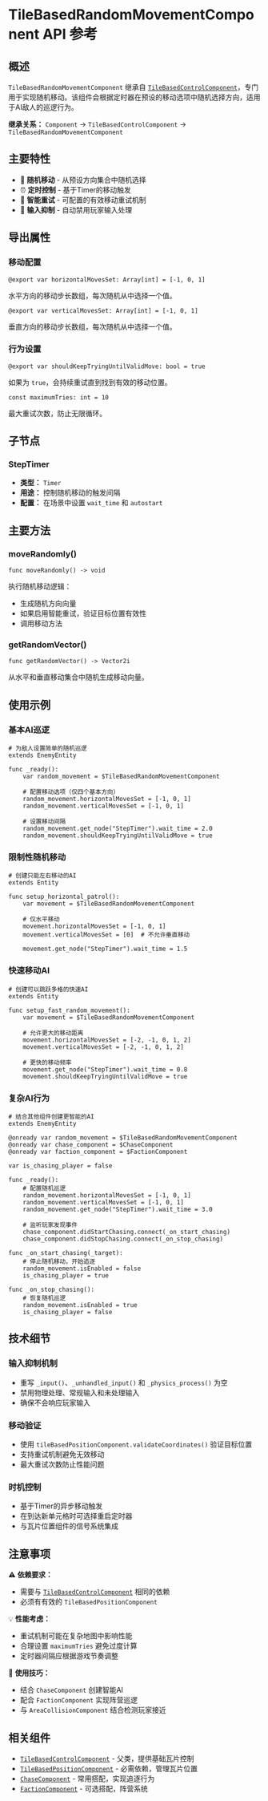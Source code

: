 # TileBasedRandomMovementComponent API 参考

## 概述

`TileBasedRandomMovementComponent` 继承自 [`TileBasedControlComponent`](../Control/TileBasedControlComponent.md)，专门用于实现随机移动。该组件会根据定时器在预设的移动选项中随机选择方向，适用于AI敌人的巡逻行为。

**继承关系：**
`Component` → `TileBasedControlComponent` → `TileBasedRandomMovementComponent`

## 主要特性

- 🎲 **随机移动** - 从预设方向集合中随机选择
- ⏰ **定时控制** - 基于Timer的移动触发
- 🔄 **智能重试** - 可配置的有效移动重试机制
- 🚫 **输入抑制** - 自动禁用玩家输入处理

## 导出属性

### 移动配置
```gdscript
@export var horizontalMovesSet: Array[int] = [-1, 0, 1]
```
水平方向的移动步长数组，每次随机从中选择一个值。

```gdscript
@export var verticalMovesSet: Array[int] = [-1, 0, 1]
```
垂直方向的移动步长数组，每次随机从中选择一个值。

### 行为设置
```gdscript
@export var shouldKeepTryingUntilValidMove: bool = true
```
如果为 `true`，会持续重试直到找到有效的移动位置。

```gdscript
const maximumTries: int = 10
```
最大重试次数，防止无限循环。

## 子节点

### StepTimer
- **类型：** `Timer`
- **用途：** 控制随机移动的触发间隔
- **配置：** 在场景中设置 `wait_time` 和 `autostart`

## 主要方法

### moveRandomly()
```gdscript
func moveRandomly() -> void
```
执行随机移动逻辑：
- 生成随机方向向量
- 如果启用智能重试，验证目标位置有效性
- 调用移动方法

### getRandomVector()
```gdscript
func getRandomVector() -> Vector2i
```
从水平和垂直移动集合中随机生成移动向量。

## 使用示例

### 基本AI巡逻
```gdscript
# 为敌人设置简单的随机巡逻
extends EnemyEntity

func _ready():
    var random_movement = $TileBasedRandomMovementComponent
    
    # 配置移动选项（仅四个基本方向）
    random_movement.horizontalMovesSet = [-1, 0, 1]
    random_movement.verticalMovesSet = [-1, 0, 1]
    
    # 设置移动间隔
    random_movement.get_node("StepTimer").wait_time = 2.0
    random_movement.shouldKeepTryingUntilValidMove = true
```

### 限制性随机移动
```gdscript
# 创建只能左右移动的AI
extends Entity

func setup_horizontal_patrol():
    var movement = $TileBasedRandomMovementComponent
    
    # 仅水平移动
    movement.horizontalMovesSet = [-1, 0, 1]
    movement.verticalMovesSet = [0]  # 不允许垂直移动
    
    movement.get_node("StepTimer").wait_time = 1.5
```

### 快速移动AI
```gdscript
# 创建可以跳跃多格的快速AI
extends Entity

func setup_fast_random_movement():
    var movement = $TileBasedRandomMovementComponent
    
    # 允许更大的移动距离
    movement.horizontalMovesSet = [-2, -1, 0, 1, 2]
    movement.verticalMovesSet = [-2, -1, 0, 1, 2]
    
    # 更快的移动频率
    movement.get_node("StepTimer").wait_time = 0.8
    movement.shouldKeepTryingUntilValidMove = true
```

### 复杂AI行为
```gdscript
# 结合其他组件创建更智能的AI
extends EnemyEntity

@onready var random_movement = $TileBasedRandomMovementComponent
@onready var chase_component = $ChaseComponent
@onready var faction_component = $FactionComponent

var is_chasing_player = false

func _ready():
    # 配置随机巡逻
    random_movement.horizontalMovesSet = [-1, 0, 1]
    random_movement.verticalMovesSet = [-1, 0, 1]
    random_movement.get_node("StepTimer").wait_time = 3.0
    
    # 监听玩家发现事件
    chase_component.didStartChasing.connect(_on_start_chasing)
    chase_component.didStopChasing.connect(_on_stop_chasing)

func _on_start_chasing(_target):
    # 停止随机移动，开始追逐
    random_movement.isEnabled = false
    is_chasing_player = true

func _on_stop_chasing():
    # 恢复随机巡逻
    random_movement.isEnabled = true
    is_chasing_player = false
```

## 技术细节

### 输入抑制机制
- 重写 `_input()`、`_unhandled_input()` 和 `_physics_process()` 为空
- 禁用物理处理、常规输入和未处理输入
- 确保不会响应玩家输入

### 移动验证
- 使用 `tileBasedPositionComponent.validateCoordinates()` 验证目标位置
- 支持重试机制避免无效移动
- 最大重试次数防止性能问题

### 时机控制
- 基于Timer的异步移动触发
- 在到达新单元格时可选择重启定时器
- 与瓦片位置组件的信号系统集成

## 注意事项

⚠️ **依赖要求：**
- 需要与 [`TileBasedControlComponent`](../Control/TileBasedControlComponent.md) 相同的依赖
- 必须有有效的 `TileBasedPositionComponent`

💡 **性能考虑：**
- 重试机制可能在复杂地图中影响性能
- 合理设置 `maximumTries` 避免过度计算
- 定时器间隔应根据游戏节奏调整

🔮 **使用技巧：**
- 结合 `ChaseComponent` 创建智能AI
- 配合 `FactionComponent` 实现阵营巡逻
- 与 `AreaCollisionComponent` 结合检测玩家接近

## 相关组件

- [`TileBasedControlComponent`](../Control/TileBasedControlComponent.md) - 父类，提供基础瓦片控制
- [`TileBasedPositionComponent`](TileBasedPositionComponent.md) - 必需依赖，管理瓦片位置
- [`ChaseComponent`](ChaseComponent.md) - 常用搭配，实现追逐行为
- [`FactionComponent`](../Combat/FactionComponent.md) - 可选搭配，阵营系统 